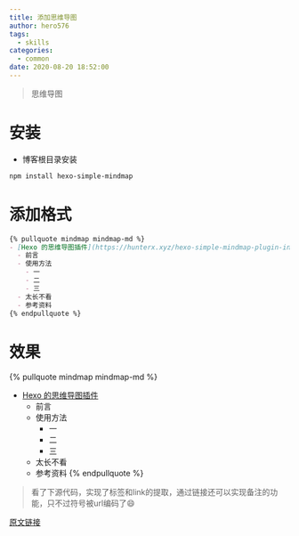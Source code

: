 ```yaml
---
title: 添加思维导图
author: hero576
tags:
  - skills
categories:
  - common
date: 2020-08-20 18:52:00
---
```

> 思维导图

<!--more-->

# 安装
- 博客根目录安装
```bash
npm install hexo-simple-mindmap
```

# 添加格式

```markdown
{% pullquote mindmap mindmap-md %}
- [Hexo 的思维导图插件](https://hunterx.xyz/hexo-simple-mindmap-plugin-intro.html)
  - 前言
  - 使用方法
    - 一
    - 二
    - 三
  - 太长不看
  - 参考资料
{% endpullquote %}
```
# 效果


{% pullquote mindmap mindmap-md %}
- [Hexo 的思维导图插件](diofapsdiufaposidufpaosidufpaosidufpaosidufpaosdiufpaosidufpaosidufaposidfuaposdifuddddddddddddddddddddddddddddddddfpaosidu\nfpaosidufpaosdiufpaosidufpaosidufaposidfuaposdifuddddddddddddddddddddddddddddddddfpaosidufpaosidufpaosdiufpaosidufpaosidufaposidfuaposdifuddddddddddddddddddddddddddddddddfpaosidufpaosidufpaosdiufpaosidufpaosidufaposidfuaposdifudddddddddddddddddddddddddddddddd)
  - 前言
  - 使用方法
    - 一
    - 二
    - 三
  - 太长不看
  - 参考资料
{% endpullquote %}


> 看了下源代码，实现了标签和link的提取，通过链接还可以实现备注的功能，只不过符号被url编码了:smile:

[原文链接](https://zhuanlan.zhihu.com/p/75467441)


